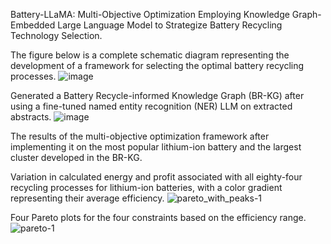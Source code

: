 Battery-LLaMA: Multi-Objective Optimization Employing Knowledge Graph-Embedded Large Language Model to Strategize Battery Recycling Technology Selection.

The figure below is a complete schematic diagram representing the development of a framework for selecting the optimal battery recycling processes.
![image](https://github.com/user-attachments/assets/6a984a9a-ffb8-49db-806c-42f027d482d7)

Generated a Battery Recycle-informed Knowledge Graph (BR-KG) after using a fine-tuned named entity recognition (NER) LLM on extracted abstracts.
![image](https://github.com/user-attachments/assets/109f72bd-6c10-4a10-b305-ffab7048d225)

The results of the multi-objective optimization framework after implementing it on the most popular lithium-ion battery and the largest cluster developed in the BR-KG.

Variation in calculated energy and profit associated with all eighty-four recycling processes for lithium-ion batteries, with a color gradient representing their average efficiency. 
![pareto_with_peaks-1](https://github.com/user-attachments/assets/fc9f8cfb-be2c-470f-82e9-81830ea37281)

Four Pareto plots for the four constraints based on the efficiency range.
![pareto-1](https://github.com/user-attachments/assets/49333ea0-b678-4760-b4a7-dc8b59bf61e8)


